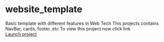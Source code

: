 # website_template
Basic template with different features in Web Tech
This projects contains NavBar, cards, footer..etc
To view this project now click link
<br><a href="https://raktisingal.github.io/website_template">Launch project</a>


